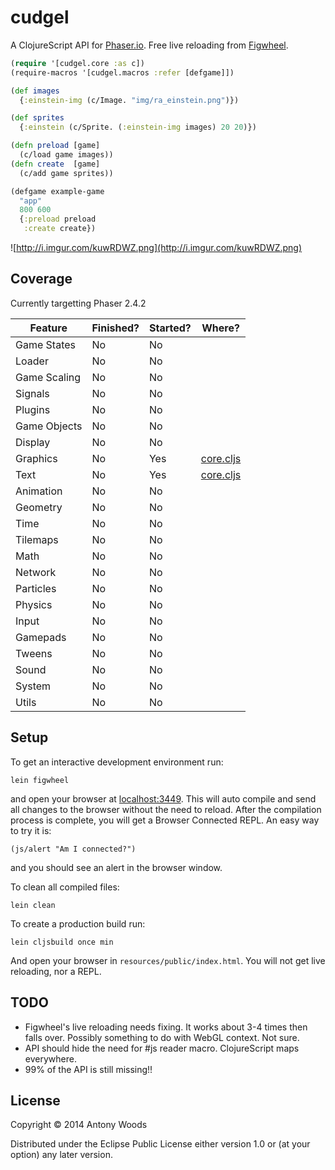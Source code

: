 # cudgel
A ClojureScript API for [Phaser.io](http://phaser.io). Free live reloading from [Figwheel](https://github.com/bhauman/lein-figwheel).

```clojure
(require '[cudgel.core :as c])
(require-macros '[cudgel.macros :refer [defgame]])

(def images
  {:einstein-img (c/Image. "img/ra_einstein.png")})

(def sprites
  {:einstein (c/Sprite. (:einstein-img images) 20 20)})

(defn preload [game]
  (c/load game images))
(defn create  [game]
  (c/add game sprites))

(defgame example-game
  "app"
  800 600
  {:preload preload
   :create create})


```
![http://i.imgur.com/kuwRDWZ.png](http://i.imgur.com/kuwRDWZ.png)

## Coverage

Currently targetting Phaser 2.4.2

| Feature       | Finished? | Started? | Where?                                                                         |
|---------------|-----------|----------|--------------------------------------------------------------------------------|
| Game States   | No        | No       |                                                                                |
| Loader        | No        | No       |                                                                                |
| Game Scaling  | No        | No       |                                                                                |
| Signals       | No        | No       |                                                                                |
| Plugins       | No        | No       |                                                                                |
| Game Objects  | No        | No       |                                                                                |
| Display       | No        | No       |                                                                                |
| Graphics      | No        | Yes      | [core.cljs](https://github.com/acron0/cudgel/blob/master/src/cudgel/core.cljs) |
| Text          | No        | Yes      | [core.cljs](https://github.com/acron0/cudgel/blob/master/src/cudgel/core.cljs) |
| Animation     | No        | No       |                                                                                |
| Geometry      | No        | No       |                                                                                |
| Time          | No        | No       |                                                                                |
| Tilemaps      | No        | No       |                                                                                |
| Math          | No        | No       |                                                                                |
| Network       | No        | No       |                                                                                |
| Particles     | No        | No       |                                                                                |
| Physics       | No        | No       |                                                                                |
| Input         | No        | No       |                                                                                |
| Gamepads      | No        | No       |                                                                                |
| Tweens        | No        | No       |                                                                                |
| Sound         | No        | No       |                                                                                |
| System        | No        | No       |                                                                                |
| Utils         | No        | No       |                                                                                |

## Setup

To get an interactive development environment run:

    lein figwheel

and open your browser at [localhost:3449](http://localhost:3449/).
This will auto compile and send all changes to the browser without the
need to reload. After the compilation process is complete, you will
get a Browser Connected REPL. An easy way to try it is:

    (js/alert "Am I connected?")

and you should see an alert in the browser window.

To clean all compiled files:

    lein clean

To create a production build run:

    lein cljsbuild once min

And open your browser in `resources/public/index.html`. You will not
get live reloading, nor a REPL.

## TODO
 + Figwheel's live reloading needs fixing. It works about 3-4 times then falls over. Possibly something to do with WebGL context. Not sure.
 + API should hide the need for #js reader macro. ClojureScript maps everywhere.
 + 99% of the API is still missing!!

## License

Copyright © 2014 Antony Woods

Distributed under the Eclipse Public License either version 1.0 or (at your option) any later version.
